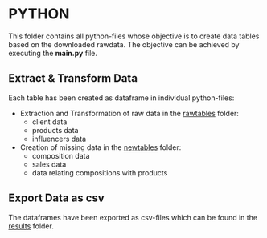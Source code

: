 # PYTHON
This folder contains all python-files whose objective is to create data tables based on the downloaded rawdata. The objective can be achieved by executing the **main.py** file.
 
## Extract & Transform Data
Each table has been created as dataframe in individual python-files:
- Extraction and Transformation of raw data in the [rawtables](python\rawtables) folder:
    - client data
    - products data
    - influencers data
- Creation of missing data in the [newtables](python\newtables) folder:
    - composition data
    - sales data
    - data relating compositions with products

## Export Data as csv
The dataframes have been exported as csv-files which can be found in the [results](python\results) folder.